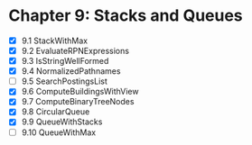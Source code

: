 # Chapter 9: Stacks and Queues

- [x] 9.1 StackWithMax
- [x] 9.2 EvaluateRPNExpressions
- [x] 9.3 IsStringWellFormed
- [x] 9.4 NormalizedPathnames
- [ ] 9.5 SearchPostingsList
- [x] 9.6 ComputeBuildingsWithView
- [x] 9.7 ComputeBinaryTreeNodes
- [x] 9.8 CircularQueue
- [x] 9.9 QueueWithStacks
- [ ] 9.10 QueueWithMax